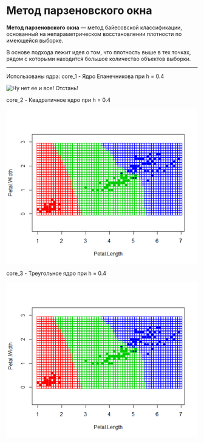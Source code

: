 # Метод парзеновского окна

**Метод парзеновского окна** — метод байесовской классификации, основанный на непараметрическом восстановлении плотности по имеющейся выборке.

В основе подхода лежит идея о том, что плотность выше в тех точках, рядом с которыми находится большое количество объектов выборки. 

---
Использованы ядра:
core_1 - Ядро Епанечникова при h = 0.4

![Ну нет ее и все! Отстань!](/kNN/PW.png)

core_2 - Квадратичное ядро при h = 0.4

![Ну нет ее и все! Отстань!](/kNN/6NN.png)

core_3 - Треугольное ядро при h = 0.4

![Ну нет ее и все! Отстань!](/kNN/6NN.png)
